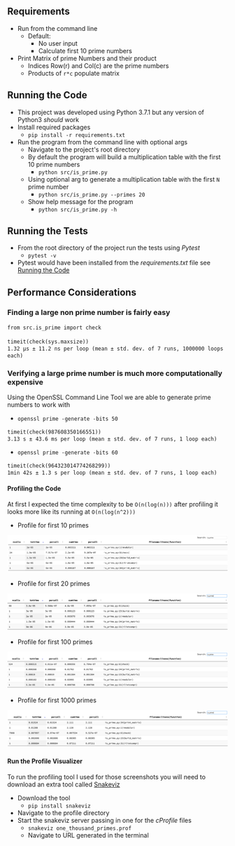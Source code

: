 ## Requirements
- Run from the command line
    - Default:
        - No user input
        - Calculate first 10 prime numbers
- Print Matrix of prime Numbers and their product
    - Indices Row(r) and Col(c) are the prime numbers
    - Products of `r*c` populate matrix

## Running the Code
- This project was developed using Python 3.7.1 but any version of Python3 _should_ work
- Install required packages
    - `pip install -r requirements.txt`
- Run the program from the command line with optional args
    - Navigate to the project's root directory
    - By default the program will build a multiplication table with the first 10 prime numbers
        - `python src/is_prime.py`
    - Using optional arg to generate a multiplication table with the first `N` prime number
        - `python src/is_prime.py --primes 20`
    - Show help message for the program
        - `python src/is_prime.py -h`

## Running the Tests
- From the root directory of the project run the tests using *Pytest*
    - `pytest -v`
- Pytest would have been installed from the _requirements.txt_ file see [Running the
  Code](#running-the-code)

## Performance Considerations
### Finding a large non prime number is fairly easy
```
from src.is_prime import check

timeit(check(sys.maxsize))
1.32 µs ± 11.2 ns per loop (mean ± std. dev. of 7 runs, 1000000 loops each)
```

### Verifying a large prime number is much more computationally expensive
Using the OpenSSL Command Line Tool we are able to generate prime numbers to work with
- `openssl prime -generate -bits 50`
```
timeit(check(987608350166551))
3.13 s ± 43.6 ms per loop (mean ± std. dev. of 7 runs, 1 loop each)
```

- `openssl prime -generate -bits 60`
```
timeit(check(964323014774268299))
1min 42s ± 1.3 s per loop (mean ± std. dev. of 7 runs, 1 loop each)
```

#### Profiling the Code
At first I expected the time complexity to be `O(n(log(n)))` after profiling it looks more like its
running at `O(n(log(n^2)))`

- Profile for first 10 primes

![Snakeviz cProf 10](profile/img/profile_ten_primes.png)

- Profile for first 20 primes

![Snakeviz cProf 20](profile/img/profile_twenty_primes.png)

- Profile for first 100 primes

![Snakeviz cProf 100](profile/img/profile_one_hundred_primes.png)


- Profile for first 1000 primes

![Snakeviz cProf 1000](profile/img/profile_one_thousand_primes.png)

#### Run the Profile Visualizer
To run the profiling tool I used for those screenshots you will need to download an extra tool
called [Snakeviz](https://jiffyclub.github.io/snakeviz/)
- Download the tool
    - `pip install snakeviz`
- Navigate to the profile directory
- Start the snakeviz server passing in one for the *cProfile* files
    - `snakeviz one_thousand_primes.prof`
    - Navigate to URL generated in the terminal
